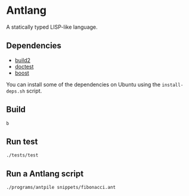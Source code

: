 # Antlang

A statically typed LISP-like language.

## Dependencies

- [build2](https://build2.org)
- [doctest](https://github.com/doctest/doctest)
- [boost](https://www.boost.org)

You can install some of the dependencies on Ubuntu using the `install-deps.sh` script.

## Build

    b

## Run test

    ./tests/test

## Run a Antlang script

    ./programs/antpile snippets/fibonacci.ant
